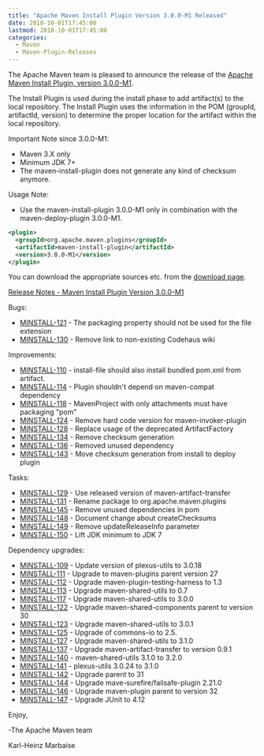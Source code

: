 ```yaml
---
title: "Apache Maven Install Plugin Version 3.0.0-M1 Released"
date: 2018-10-01T17:45:00
lastmod: 2018-10-01T17:45:00
categories:
  - Maven
  - Maven-Plugin-Releases
---
```

The Apache Maven team is pleased to announce the release of the 
[Apache Maven Install Plugin, version 3.0.0-M1](https://maven.apache.org/plugins/maven-install-plugin/).

The Install Plugin is used during the install phase to add artifact(s) to the
local repository. The Install Plugin uses the information in the POM (groupId,
artifactId, version) to determine the proper location for the artifact within
the local repository.

Important Note since 3.0.0-M1:

 * Maven 3.X only
 * Minimum JDK 7+
 * The maven-install-plugin does not generate any kind of checksum 
   anymore. 

Usage Note:

 * Use the maven-install-plugin 3.0.0-M1 only in combination
   with the maven-deploy-plugin 3.0.0-M1.

```xml
<plugin>
  <groupId>org.apache.maven.plugins</groupId>
  <artifactId>maven-install-plugin</artifactId>
  <version>3.0.0-M1</version>
</plugin>
```
You can download the appropriate sources etc. from the [download page](https://maven.apache.org/plugins/maven-install-plugin/download.cgi).
 
<!-- more -->

[Release Notes - Maven Install Plugin Version 3.0.0-M1](https://issues.apache.org/jira/secure/ReleaseNote.jspa?projectId=12317524&version=12334343)

Bugs:

 * [MINSTALL-121](https://issues.apache.org/jira/browse/MINSTALL-121) - The packaging property should not be used for the file extension
 * [MINSTALL-130](https://issues.apache.org/jira/browse/MINSTALL-130) - Remove link to non-existing Codehaus wiki

Improvements:

 * [MINSTALL-110](https://issues.apache.org/jira/browse/MINSTALL-110) - install-file should also install bundled pom.xml from artifact.
 * [MINSTALL-114](https://issues.apache.org/jira/browse/MINSTALL-114) - Plugin shouldn't depend on maven-compat dependency
 * [MINSTALL-118](https://issues.apache.org/jira/browse/MINSTALL-118) - MavenProject with only attachments must have packaging "pom"
 * [MINSTALL-124](https://issues.apache.org/jira/browse/MINSTALL-124) - Remove hard code version for maven-invoker-plugin
 * [MINSTALL-128](https://issues.apache.org/jira/browse/MINSTALL-128) - Replace usage of the deprecated ArtifactFactory
 * [MINSTALL-134](https://issues.apache.org/jira/browse/MINSTALL-134) - Remove checksum generation
 * [MINSTALL-136](https://issues.apache.org/jira/browse/MINSTALL-136) - Removed unused dependency
 * [MINSTALL-143](https://issues.apache.org/jira/browse/MINSTALL-143) - Move checksum generation from install to deploy plugin

Tasks:

 * [MINSTALL-129](https://issues.apache.org/jira/browse/MINSTALL-129) - Use released version of maven-artifact-transfer
 * [MINSTALL-131](https://issues.apache.org/jira/browse/MINSTALL-131) - Rename package to org.apache.maven.plugins
 * [MINSTALL-145](https://issues.apache.org/jira/browse/MINSTALL-145) - Remove unused dependencies in pom
 * [MINSTALL-148](https://issues.apache.org/jira/browse/MINSTALL-148) - Document change about createChecksums
 * [MINSTALL-149](https://issues.apache.org/jira/browse/MINSTALL-149) - Remove updateReleaseInfo parameter
 * [MINSTALL-150](https://issues.apache.org/jira/browse/MINSTALL-150) - Lift JDK minimum to JDK 7

Dependency upgrades:

 * [MINSTALL-109](https://issues.apache.org/jira/browse/MINSTALL-109) - Update version of plexus-utils to 3.0.18
 * [MINSTALL-111](https://issues.apache.org/jira/browse/MINSTALL-111) - Upgrade to maven-plugins parent version 27
 * [MINSTALL-112](https://issues.apache.org/jira/browse/MINSTALL-112) - Upgrade maven-plugin-testing-harness to 1.3
 * [MINSTALL-113](https://issues.apache.org/jira/browse/MINSTALL-113) - Upgrade maven-shared-utils to 0.7
 * [MINSTALL-117](https://issues.apache.org/jira/browse/MINSTALL-117) - Upgrade maven-shared-utils to 3.0.0
 * [MINSTALL-122](https://issues.apache.org/jira/browse/MINSTALL-122) - Upgrade maven-shared-components parent to version 30
 * [MINSTALL-123](https://issues.apache.org/jira/browse/MINSTALL-123) - Upgrade maven-shared-utils to 3.0.1
 * [MINSTALL-125](https://issues.apache.org/jira/browse/MINSTALL-125) - Upgrade of commons-io to 2.5.
 * [MINSTALL-127](https://issues.apache.org/jira/browse/MINSTALL-127) - Upgrade maven-shared-utils to 3.1.0
 * [MINSTALL-137](https://issues.apache.org/jira/browse/MINSTALL-137) - Upgrade maven-artifact-transfer to version 0.9.1
 * [MINSTALL-140](https://issues.apache.org/jira/browse/MINSTALL-140) - maven-shared-utils 3.1.0 to 3.2.0
 * [MINSTALL-141](https://issues.apache.org/jira/browse/MINSTALL-141) - plexus-utils 3.0.24 to 3.1.0
 * [MINSTALL-142](https://issues.apache.org/jira/browse/MINSTALL-142) - Upgrade parent to 31
 * [MINSTALL-144](https://issues.apache.org/jira/browse/MINSTALL-144) - Upgrade mave-surefire/failsafe-plugin 2.21.0
 * [MINSTALL-146](https://issues.apache.org/jira/browse/MINSTALL-146) - Upgrade maven-plugin parent to version 32
 * [MINSTALL-147](https://issues.apache.org/jira/browse/MINSTALL-147) - Upgrade JUnit to 4.12

Enjoy,

-The Apache Maven team

Karl-Heinz Marbaise
